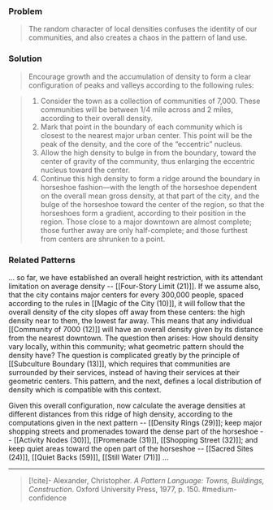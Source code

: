 ### Problem
>The random character of local densities confuses the identity of our communities, and also creates a chaos in the pattern of land use.

### Solution
>Encourage growth and the accumulation of density to form a clear configuration of peaks and valleys according to the following rules:

>1. Consider the town as a collection of communities of 7,000. These communities will be between 1/4 mile across and 2 miles, according to their overall density.
>2. Mark that point in the boundary of each community which is closest to the nearest major urban center. This point will be the peak of the density, and the core of the “eccentric” nucleus.
>3. Allow the high density to bulge in from the boundary, toward the center of gravity of the community, thus enlarging the eccentric nucleus toward the center.
>4. Continue this high density to form a ridge around the boundary in horseshoe fashion—with the length of the horseshoe dependent on the overall mean gross density, at that part of the city, and the bulge of the horseshoe toward the center of the region, so that the horseshoes form a gradient, according to their position in the region. Those close to a major downtown are almost complete; those further away are only half-complete; and those furthest from centers are shrunken to a point.

### Related Patterns
... so far, we have established an overall height restriction, with its attendant limitation on average density -- [[Four-Story Limit (21)]]. If we assume also, that the city contains major centers for every 300,000 people, spaced according to the rules in [[Magic of the City (10)]], it will follow that the overall density of the city slopes off away from these centers: the high density near to them, the lowest far away. This means that any individual [[Community of 7000 (12)]] will have an overall density given by its distance from the nearest downtown. The question then arises: How should density vary locally, within this community; what geometric pattern should the density have? The question is complicated greatly by the principle of [[Subculture Boundary (13)]], which requires that communities are surrounded by their services, instead of having their services at their geometric centers. This pattern, and the next, defines a local distribution of density which is compatible with this context.

Given this overall configuration, now calculate the average densities at different distances from this ridge of high density, according to the computations given in the next pattern -- [[Density Rings (29)]]; keep major shopping streets and promenades toward the dense part of the horseshoe -- [[Activity Nodes (30)]], [[Promenade (31)]], [[Shopping Street (32)]]; and keep quiet areas toward the open part of the horseshoe -- [[Sacred Sites (24)]], [[Quiet Backs (59)]], [[Still Water (71)]] ...

---
> [!cite]- Alexander, Christopher. _A Pattern Language: Towns, Buildings, Construction_. Oxford University Press, 1977, p. 150.
> #medium-confidence 